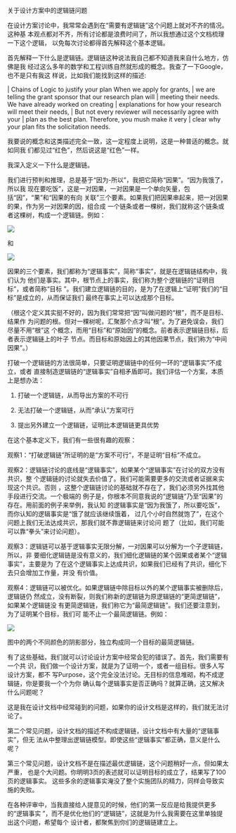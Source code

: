     
关于设计方案中的逻辑链问题

在设计方案讨论中，我常常会遇到在“需要有逻辑链”这个问题上就对不齐的情况。这种基
本观点都对不齐，所有讨论都是浪费时间了，所以我想通过这个文档梳理一下这个逻辑，
以免每次讨论都得首先解释这个基本逻辑。
  
首先解释一下什么是逻辑链。逻辑链这种说法我自己都不知道我来自什么地方，仿佛是我
经过这么多年的数学和工程训练自然就形成的概念。我查了一下Google，也不是只有我这
样说，比如我们能找到这样的描述:

  | Chains of Logic to justify your plan When we apply for grants,
  | we are telling the grant sponsor that our research plan will 
  | meeting their needs. We have already worked on creating 
  | explanations for how your research will meet their needs, 
  | But not every reviewer will necessarily agree with your
  | plan as the best plan. Therefore, you mush make it very 
  | clear why your plan fits the solicitation needs.

我要说的概念和这类描述完全一致，这一定程度上说明，这是一种普适的概念。就如同我
们都见过“红色”，然后说这是“红色”一样。
  
我深入定义一下什么是逻辑链。
  
我们进行预判和推理，总是基于“因为-所以”，我把它简称“因果”。“因为我饿了，所以我
现在要吃饭”，这是一对因果，一对因果是一个单向矢量，包括“因”，“果”和“因果的有向
关联”三个要素。如果我们把因果串起来，把一对因果的果，作为另一对因果的因，组合成
一个链条或者一棵树，我们就称这个链条或者这棵树，构成一个逻辑链。例如：

![](_static/逻辑链5.png)

和

![](_static/逻辑链6.png)

因果的三个要素，我们都称为“逻辑事实”，简称“事实”，就是在逻辑链结构中，我们认为
他们是事实。其中，根节点上的事实，我们称为整个逻辑链的“证明目标”，或者简称“目标
”。我们建立逻辑链的目的，是为了在逻辑上“证明”我们的“目标”是成立的，从而保证我们
最终在事实上可以达成那个目标。
  
（根这个定义其实挺不好的，因为我们常常把“因”叫做问题的“根”，而不是目标、结果作
为问题的根。但对一棵树呢，汇聚那个点才叫“根”。为了避免误会，我们尽量不用“根”这
个概念，而用“目标”和“原始因”的概念。前者表示逻辑链目标，后者表示逻辑链上的叶子
节点。而目标和原始因上的其他因果节点，我们称为“中间因果”。）
  
打破一个逻辑链的方法很简单，只要证明逻辑链中的任何一环的“逻辑事实”不成立，或者
直接制造逻辑链的“逻辑事实”自相矛盾即可。我们评估一个方案，本质上是想办法：

1. 打破一个逻辑链，从而导出方案的不可行

2. 无法打破一个逻辑链，从而“承认”方案可行

3. 提出另外建立一个逻辑链，证明比本逻辑链更具优势

在这个基本定义下，我们有一些很有趣的观察：
  
观察1：“打破逻辑链”所证明的是“方案不可行”，不是证明“目标”不成立。

观察2：逻辑链讨论的底线是“逻辑事实”，如果某个“逻辑事实”在讨论的双方没有共识，整
个逻辑链的讨论就失去价值了。我们可能需要更多的交流或者证据来实现这个共识。否则
，这整个逻辑链讨论的基础就不存在了，我们必须另外找其他手段进行交流。一个极端的
例子是，你根本不同意我说的“逻辑链”乃至“因果”的存在。用前面的例子来举例，我认知
的逻辑事实是“因为我饿了，所以要吃饭”，而你认知的逻辑事实是“饿了就应该继续饿着，
过几个小时自然就饱了”，在这个问题上我们无法达成共识，那我们就不靠逻辑链来讨论问
题了（比如，我们可能可以靠“拳头”来讨论问题）。

观察3：逻辑链可以基于逻辑事实无限分解，一对因果可以分解为一个子逻辑链，所以，非
要细化逻辑链是没有意义的，我们细化逻辑链的某个因果或者某个“逻辑事实”，主要是为
了在这个逻辑事实上达成共识，如果我们已经有了共识，细化下去只会增加工作量，并没
有价值。

观察4：逻辑链可以被优化。如果逻辑链中除目标以外的某个逻辑事实被删除后，逻辑链仍
然成立，没有断裂，则我们称新的逻辑链为原逻辑链的“更简逻辑链”，如果某个逻辑链没
有更简逻辑链，我们称它为“最简逻辑链”。我们还要注意到，为了证明某个目标，我们可
能不止一个最简逻辑链。例如：

![](_static/逻辑链7.jpg)

图中的两个不同颜色的阴影部分，独立构成同一个目标的最简逻辑链。

有了这些基础，我们就可以讨论设计方案中经常会犯的错误了。首先，我们需要有一个共
识，我们做一个设计方案，就是为了证明一个，或者一组目标。很多人写设计方案，都不
写Purpose，这个完全没法讨论。无目标的信息堆砌，构不成逻辑链，你是要我一个个为你
确认每个逻辑事实是否正确吗？就算正确，这又解决什么问题呢？
  
这是我在设计文档中经常碰到的问题，如果你的设计文档是这样的，我们就无法讨论了。
  
第二个常见问题，设计文档的描述不构成逻辑链，设计文档中有大量的“逻辑事实”，但无
法从中整理出逻辑链模型。即使这些“逻辑事实”都正确，意义是什么呢？
  
第三个常见问题，设计文档不是在描述最优逻辑链，这个问题稍好一点，但如果太严重，
也是个大问题。你明明3页的表述就可以证明目标的成立了，结果写了100页的逻辑事实。
这些多余的逻辑事实淹没了整个实施团队的精力，同样会导致实施的失败。
  
在各种评审中，当我直接给人提意见的时候，他们的第一反应是给我提供更多的“逻辑事实
”，而不是优化他们的“逻辑链”，这就是为什么我需要在这里单独提出这个问题，希望每个
设计者，都聚焦到你们的逻辑链建立上。
